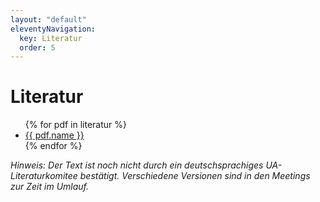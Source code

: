 ```yaml
---
layout: "default"
eleventyNavigation:
  key: Literatur
  order: 5
---
```


# Literatur

<ul>
  {% for pdf in literatur %}
  <li><a href="files/{{ pdf.src }}">{{ pdf.name }}</a></li>
  {% endfor %}
</ul>

_Hinweis: Der Text ist noch nicht durch ein deutschsprachiges UA-Literaturkomitee bestätigt. Verschiedene Versionen sind in den Meetings zur Zeit im Umlauf._
